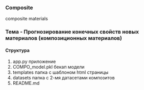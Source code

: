 ### Composite
composite materials

### Тема - Прогнозирование конечных свойств новых материалов (композиционных материалов)

#### Структура

1. app.py приложение
2. COMPO_model.pkl бекап модели
2. templates папка с шаблоном html страницы
4. datasets папка с 2-мя датасетами композитов
4. README.md
